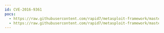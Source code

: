 ```yaml
---
id: CVE-2016-9361
pocs:
  - https://raw.githubusercontent.com/rapid7/metasploit-framework/master/modules/auxiliary/admin/scada/moxa_credentials_recovery.rb
  - https://raw.githubusercontent.com/rapid7/metasploit-framework/master/modules/auxiliary/scanner/scada/moxa_discover.rb
---
```


